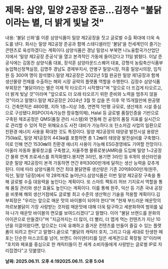 # **제목: 삼양, 밀양 2공장 준공…김정수 "불닭이라는 별, 더 밝게 빛날 것"**

  내용: '불닭 신화'를 이룬 삼양식품이 밀양 제2공장을 짓고 글로벌 수출 확대에 더욱 속도를 낸다. 회사는 밀양 제2공장 준공과 함께 스테디셀러인 '불닭'을 전세계인이 즐기는 콘텐츠로 육성하겠다는 계획이다.삼양식품은 경남 밀양시 부북면 나노융합국가산업단지에서 '밀양 제2공장 준공식'을 열고 본격적인 가동에 들어갔다고 11일 밝혔다. 이날 준공식에는 김동찬 삼양식품 대표, 장석훈 삼양라운드스퀘어 대표, 강형석 농림축산식품부 농업혁신정책실장, 김명주 경남도 경제부지사, 안병구 밀양시장, 허홍 밀양시의장, 임직원 등 300여 명이 참석했다.밀양 제2공장은 2022년 5월 완공한 밀양 제1공장과 함께 생산물량 전체를 수출하는 해외 시장 공략의 플랫폼 역할을 수행한다. 김정수 삼양식품 부회장은 "불닭이라는 별은 이제 막 타오르기 시작했다"며 "앞으로 더 뜨겁게 타오르고, 더 밝게 빛날 것"이라며 "앞으로도 더 오래 타오르기 위한 준비와 노력을 멈추지 않을 것"이라고 말했다.밀양 제2공장은 2024년 3월 첫 삽을 뜬 이후 약 15개월만에 완공됐다. 건축면적은 4800평, 지하 1층~지상 3층, 연면적 1만평 규모로, 생산제조 시설 중심으로 구성됐다.RSPO(지속가능한 팜유협의체), Halal 등 글로벌 품질인증을 기반으로 구축된 제조공정은 QMS(품질 관리 시스템)와 연동해 전 공정의 품질 지표를 실시간으로 관리할 수 있어 작은 위해요소도 사전 대비가 가능하다.또 탄소저감 사업의 일환으로 친환경 에너지 사용을 확대한 것도 특징이다. 밀양 제2공장의 태양광 발전시설 용량은 750㎾로, 밀양 제1공장의 443㎾를 포함하면 총 1.2㎽의 태양광 발전설비를 구축했다. 이로 인해 연간 1530㎽의 친환경 에너지 사용이 가능해 ESG경영에도 기여할 전망이다.아울러 자동화 물류창고를 구축했고, 자율주행 물류로봇(AMR)을 도입해 밀양 1~2공장 간 물류 연계 프로세스를 최적화했다.봉지면 3라인, 용기면 3라인 등 6개의 생산라인을 갖춘 밀양 제2공장이 본격 가동하면 연간 8억3000만개에 달하는 생산 능력을 갖추게 된다. 이에 따라 삼양식품의 연간 최대 불닭면류 생산량은 기존 20억8000만개(원주, 익산, 밀양 1공장)에서 약 28억개로 늘어난다.삼양식품은 이번 밀양 제2공장 구축을 통해 글로벌 수출 대응력을 높인다는 계획이다. 또 스마트 팩토리 허브 기지로서 역할을 통해 품질 관리와 생산 효율도 높인다는 계획이다. 이를 통해 원주, 익산 등 기존 국내 공장을 비롯해 해외 생산거점에도 글로벌 최고 수준의 생산혁신 기술을 적용할 계획이다.김 부회장은 "우리는 앞으로 매운 맛의 바이블이 되어야 한다"며 "현재 부드러운 매운맛의 까르보불닭이 가장 사랑받는 것처럼 매운맛에 대해 더욱 탐구하고 세분화하여 범위를 넓혀 나가 매운맛 바이블의 면모를 보여드리겠다"고 말했다. 이어 "불닭 브랜드를 문화의 아이콘으로 만들겠다"며 "지금까지는 더 많이, 더 빨리, 더 맵게 먹는 컨텐츠가 지난 10년을 이끌어왔다면, 앞으로는 더욱 유쾌하고 즐거운 컨텐츠를 만들어 즐길 수 있는 플랫폼이 되려고 한다"고 말했다.끝으로 "불닭의 캐릭터 호치, 그리고 다음 세대로 탄생한 페포는 단순한 마스코트를 넘어, 브랜드 아이덴티티를 담은 세계관으로 확장될 것"이라며 "호치와 페포를 중심으로 한 캐릭터들이 전 세계 소비자들에게 사랑받는 글로벌 IP로 자리잡겠다"고 덧붙였다.

  **날짜: 2025.06.11. 오후 4:192025.06.11. 오후 5:04**